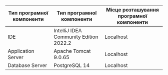 |Тип програмної компоненти|Тип програмної компоненти|Місце розташування програмної компоненти|
|-|-|-|
|IDE|IntelliJ IDEA Community Edition 2022.2|Localhost|
|Application Server|Apache Tomcat 9.0.65|Localhost|
|Database Server|PostgreSQL 14|Localhost|
